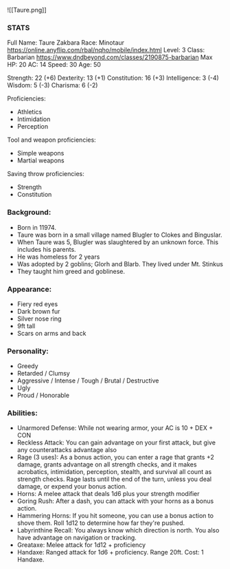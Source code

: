 ![[Taure.png]]
### STATS
Full Name: Taure Zakbara
Race: Minotaur
	https://online.anyflip.com/rbal/nqho/mobile/index.html
Level: 3
Class: Barbarian
	https://www.dndbeyond.com/classes/2190875-barbarian
Max HP: 20
AC: 14
Speed: 30
Age: 50

Strength: 22 (+6)
Dexterity: 13 (+1)
Constitution: 16 (+3)
Intelligence: 3 (-4)
Wisdom: 5 (-3)
Charisma: 6 (-2)

Proficiencies:
- Athletics
- Intimidation
- Perception

Tool and weapon proficiencies:
- Simple weapons
- Martial weapons

Saving throw proficiencies:
- Strength
- Constitution

### Background:
- Born in 11974.
- Taure was born in a small village named Blugler to Clokes and Binguslar.  
- When Taure was 5, Blugler was slaughtered by an unknown force. This includes his parents. 
- He was homeless for 2 years
- Was adopted by 2 goblins; Glorh and Blarb. They lived under Mt. Stinkus
- They taught him greed and goblinese. 

### Appearance:
- Fiery red eyes
- Dark brown fur
- Silver nose ring
- 9ft tall
- Scars on arms and back

### Personality:
- Greedy
- Retarded / Clumsy
- Aggressive / Intense / Tough / Brutal / Destructive
- Ugly
- Proud / Honorable

### Abilities:
- Unarmored Defense: While not wearing armor, your AC is 10 + DEX + CON
- Reckless Attack: You can gain advantage on your first attack, but give any counterattacks advantage also
- Rage (3 uses): As a bonus action, you can enter a rage that grants +2 damage, grants advantage on all strength checks, and it makes acrobatics, intimidation, perception, stealth, and survival all count as strength checks. Rage lasts until the end of the turn, unless you deal damage, or expend your bonus action.
- Horns: A melee attack that deals 1d6 plus your strength modifier
- Goring Rush: After a dash, you can attack with your horns as a bonus action.
- Hammering Horns: If you hit someone, you can use a bonus action to shove them. Roll 1d12 to determine how far they're pushed.
- Labyrinthine Recall: You always know which direction is north. You also have advantage on navigation or tracking.
- Greataxe: Melee attack for 1d12 + proficiency
- Handaxe: Ranged attack for 1d6 + proficiency. Range 20ft. Cost: 1 Handaxe.